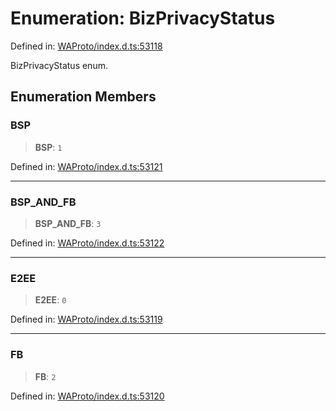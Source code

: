 # Enumeration: BizPrivacyStatus

Defined in: [WAProto/index.d.ts:53118](https://github.com/Fokusdotid/bail/blob/3bcafd64e13ba51a595ace0ee7bd2c9c52ab1814/WAProto/index.d.ts#L53118)

BizPrivacyStatus enum.

## Enumeration Members

### BSP

> **BSP**: `1`

Defined in: [WAProto/index.d.ts:53121](https://github.com/Fokusdotid/bail/blob/3bcafd64e13ba51a595ace0ee7bd2c9c52ab1814/WAProto/index.d.ts#L53121)

***

### BSP\_AND\_FB

> **BSP\_AND\_FB**: `3`

Defined in: [WAProto/index.d.ts:53122](https://github.com/Fokusdotid/bail/blob/3bcafd64e13ba51a595ace0ee7bd2c9c52ab1814/WAProto/index.d.ts#L53122)

***

### E2EE

> **E2EE**: `0`

Defined in: [WAProto/index.d.ts:53119](https://github.com/Fokusdotid/bail/blob/3bcafd64e13ba51a595ace0ee7bd2c9c52ab1814/WAProto/index.d.ts#L53119)

***

### FB

> **FB**: `2`

Defined in: [WAProto/index.d.ts:53120](https://github.com/Fokusdotid/bail/blob/3bcafd64e13ba51a595ace0ee7bd2c9c52ab1814/WAProto/index.d.ts#L53120)
